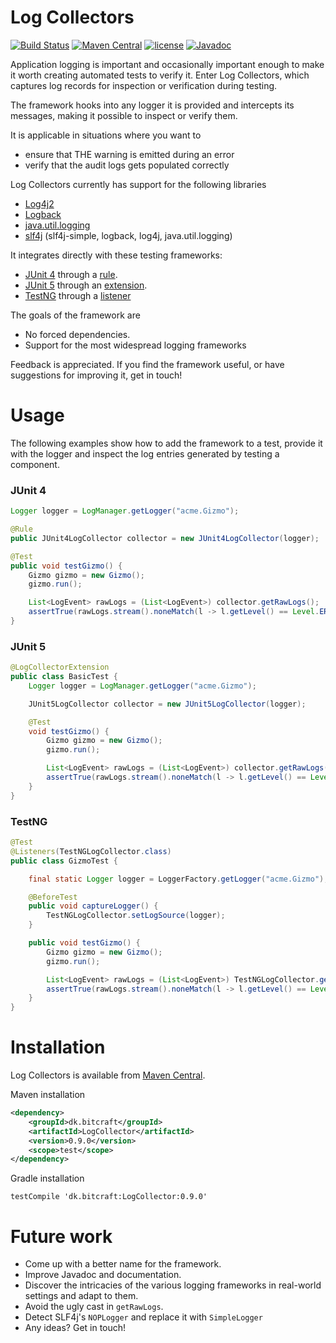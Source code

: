 # Log Collectors

[![Build Status](https://travis-ci.org/haasted/TestLogCollectors.svg?branch=master)](https://travis-ci.org/haasted/TestLogCollectors)
[![Maven Central](https://maven-badges.herokuapp.com/maven-central/dk.bitcraft/LogCollector/badge.svg)](https://maven-badges.herokuapp.com/maven-central/dk.bitcraft/LogCollector)
[![license](https://img.shields.io/github/license/mashape/apistatus.svg)](https://github.com/haasted/TestLogCollectors/blob/master/LICENSE)
[![Javadoc](https://img.shields.io/badge/javadoc-OK-blue.svg)](https://javadoc.io/doc/dk.bitcraft/LogCollector/)

Application logging is important and occasionally important enough to make it worth creating automated tests to verify it. Enter Log Collectors, which captures log records for inspection or verification during testing. 

The framework hooks into any logger it is provided and intercepts its messages, making it possible to inspect or verify them.

It is applicable in situations where you want to
 - ensure that THE warning is emitted during an error 
 - verify that the audit logs gets populated correctly

Log Collectors currently has support for the following libraries
 - [Log4j2](https://logging.apache.org/log4j/2.x/)
 - [Logback](https://logback.qos.ch/)
 - [java.util.logging](https://docs.oracle.com/javase/8/docs/technotes/guides/logging/overview.html)
 - [slf4j](https://www.slf4j.org/) (slf4j-simple, logback, log4j, java.util.logging)

It integrates directly with these testing frameworks:
 - [JUnit 4](http://junit.org/junit4/) through a [rule](https://github.com/junit-team/junit4/wiki/Rules).
 - [JUnit 5](http://junit.org/junit5/) through an [extension](http://junit.org/junit5/docs/current/user-guide/#extensions).
 - [TestNG](http://testng.org/) through a [listener](http://testng.org/doc/documentation-main.html#testng-listeners)

The goals of the framework are
 - No forced dependencies.
 - Support for the most widespread logging frameworks

Feedback is appreciated. If you find the framework useful, or have suggestions for improving it, get in touch!

# Usage

The following examples show how to add the framework to a test, provide it with the logger and inspect the log entries generated by testing a component.

### JUnit 4
```java
Logger logger = LogManager.getLogger("acme.Gizmo");

@Rule
public JUnit4LogCollector collector = new JUnit4LogCollector(logger);

@Test
public void testGizmo() {
    Gizmo gizmo = new Gizmo();
    gizmo.run();

    List<LogEvent> rawLogs = (List<LogEvent>) collector.getRawLogs();
    assertTrue(rawLogs.stream().noneMatch(l -> l.getLevel() == Level.ERROR));
}
```

### JUnit 5
```java
@LogCollectorExtension
public class BasicTest {
    Logger logger = LogManager.getLogger("acme.Gizmo");

    JUnit5LogCollector collector = new JUnit5LogCollector(logger);

    @Test
    void testGizmo() {
        Gizmo gizmo = new Gizmo();
        gizmo.run();

        List<LogEvent> rawLogs = (List<LogEvent>) collector.getRawLogs();
        assertTrue(rawLogs.stream().noneMatch(l -> l.getLevel() == Level.ERROR));
    }
}

```

### TestNG
```java
@Test
@Listeners(TestNGLogCollector.class)
public class GizmoTest {

    final static Logger logger = LoggerFactory.getLogger("acme.Gizmo");

    @BeforeTest
    public void captureLogger() {
        TestNGLogCollector.setLogSource(logger);
    }

    public void testGizmo() {
        Gizmo gizmo = new Gizmo();
        gizmo.run();

        List<LogEvent> rawLogs = (List<LogEvent>) TestNGLogCollector.getRawLogs();
        assertTrue(rawLogs.stream().noneMatch(l -> l.getLevel() == Level.ERROR));
    }
}
```


# Installation

Log Collectors is available from [Maven Central](https://maven-badges.herokuapp.com/maven-central/dk.bitcraft/LogCollector).

Maven installation
```xml
<dependency>
    <groupId>dk.bitcraft</groupId>
    <artifactId>LogCollector</artifactId>
    <version>0.9.0</version>
    <scope>test</scope>
</dependency>
```

Gradle installation
```
testCompile 'dk.bitcraft:LogCollector:0.9.0'
```

# Future work

  - Come up with a better name for the framework.
  - Improve Javadoc and documentation.
  - Discover the intricacies of the various logging frameworks in real-world settings and adapt to them.
  - Avoid the ugly cast in `getRawLogs`.
  - Detect SLF4j's `NOPLogger` and replace it with `SimpleLogger`
  - Any ideas? Get in touch!
